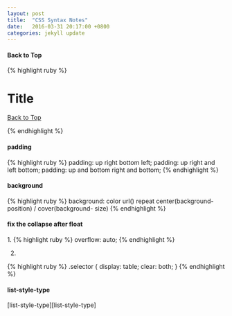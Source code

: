 ```yaml
---
layout: post
title:  "CSS Syntax Notes"
date:   2016-03-31 20:17:00 +0800
categories: jekyll update
---
```

<h4>Back to Top</h4>
{% highlight ruby %}
<h1 id="top">Title</h1>
<a href="#top"><p>Back to Top</p></a>
{% endhighlight %}

<h4>padding</h4>
{% highlight ruby %}
padding: up right bottom left;
padding: up right and left bottom;
padding: up and bottom right and bottom;
{% endhighlight %}

<h4>background</h4>
{% highlight ruby %}
background: color url() repeat center(background-position) / cover(background-  size)
{% endhighlight %}

<h4>fix the collapse after float</h4>
1.
{% highlight ruby %}
overflow: auto;
{% endhighlight %}

2.
{% highlight ruby %}
.selector {
  display: table;
  clear: both;
}
{% endhighlight %}

<h4>list-style-type</h4>
[list-style-type][list-style-type]















[list-style-type]:https://developer.mozilla.org/en-US/docs/Web/CSS/list-style-type

